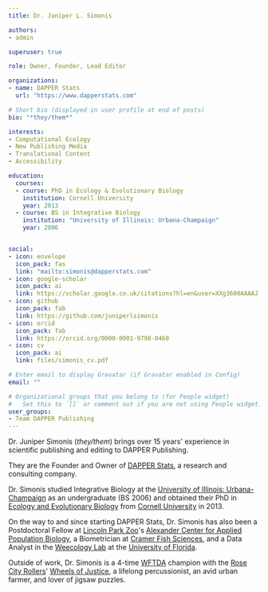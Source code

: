 ```yaml
---
title: Dr. Juniper L. Simonis

authors:
- admin

superuser: true

role: Owner, Founder, Lead Editor

organizations:
- name: DAPPER Stats
  url: "https://www.dapperstats.com"

# Short bio (displayed in user profile at end of posts)
bio: "*they/them*"

interests:
- Computational Ecology
- New Publishing Media
- Translational Content
- Accessibility

education:
  courses:
  - course: PhD in Ecology & Evolutionary Biology
    institution: Cornell University
    year: 2013
  - course: BS in Integrative Biology
    institution: "University of Illinois: Urbana-Champaign"
    year: 2006


social:
- icon: envelope
  icon_pack: fas
  link: "mailto:simonis@dapperstats.com"
- icon: google-scholar
  icon_pack: ai
  link: https://scholar.google.co.uk/citations?hl=en&user=XXg3600AAAAJ
- icon: github
  icon_pack: fab
  link: https://github.com/juniperlsimonis
- icon: orcid
  icon_pack: fab
  link: https://orcid.org/0000-0001-9798-0460
- icon: cv
  icon_pack: ai
  link: files/simonis_cv.pdf

# Enter email to display Gravatar (if Gravatar enabled in Config)
email: ""

# Organizational groups that you belong to (for People widget)
#   Set this to `[]` or comment out if you are not using People widget.
user_groups:
- Team DAPPER Publishing
---
```


Dr. Juniper Simonis (*they/them*) brings over 15 years' experience in scientific publishing and editing to DAPPER Publishing.

They are the Founder and Owner of [DAPPER Stats](https://dapperstats.com), a research and consulting company.

Dr. Simonis studied Integrative Biology at the [University of Illinois: Urbana-Champaign](https://illinois.edu/) as an undergraduate (BS 2006) and obtained their PhD in [Ecology and Evolutionary Biology](https://ecologyandevolution.cornell.edu/) from [Cornell University](https://www.cornell.edu/) in 2013.

On the way to and since starting DAPPER Stats, Dr. Simonis has also been a Postdoctoral Fellow at [Lincoln Park Zoo](https://www.lpzoo.org/)'s [Alexander Center for Applied Population Biology](https://www.lpzoo.org/conservation-science/research-centers/alexander-center-applied-population-biology), a Biometrician at [Cramer Fish Sciences](https://www.fishsciences.net/), and a Data Analyst in the [Weecology Lab](https://www.weecology.org/) at the [University of Florida](http://www.ufl.edu/).

Outside of work, Dr. Simonis is a 4-time [WFTDA](https://wftda.com/) champion with the [Rose City Rollers](https://www.rosecityrollers.com)' [Wheels of Justice](https://www.rosecityrollers.com/teams/wheels-of-justice/), a lifelong percussionist, an avid urban farmer, and lover of jigsaw puzzles.

